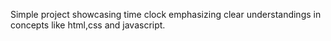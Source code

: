 Simple project showcasing time clock emphasizing clear understandings in concepts like html,css and javascript. 
